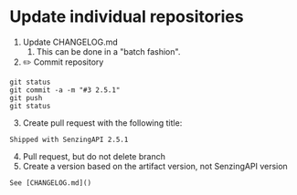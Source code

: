 # Update individual repositories

1. Update CHANGELOG.md
   1. This can be done in a "batch fashion".
2. :pencil2: Commit repository

```console
git status
git commit -a -m "#3 2.5.1"
git push
git status
```

3. Create pull request with the following title:

```console
Shipped with SenzingAPI 2.5.1
```

4. Pull request, but do not delete branch
5. Create a version based on the artifact version, not SenzingAPI version

```console
See [CHANGELOG.md]()
```
